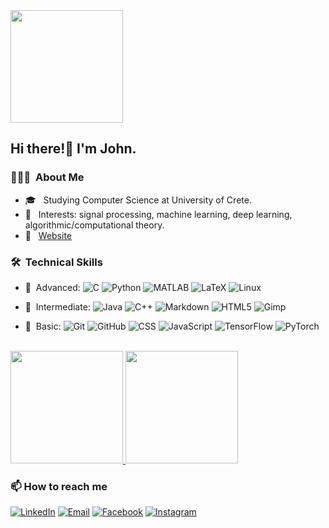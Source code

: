 <img src="https://user-images.githubusercontent.com/70910393/148864194-b174c8c7-4af4-40d6-909b-44f6452043a3.png" width="180" >

<h2> Hi there!👋 I'm John.</h2>

<h3> 👨🏻‍💻 &nbsp;About Me </h3>

- 🎓 &nbsp; Studying Computer Science at University of Crete.
- 📌 &nbsp; Interests: signal processing, machine learning, deep learning, algorithmic/computational theory.
- 🔗 &nbsp; <a href="https://johnnykaz.github.io" target="_blank">Website</a>

<h3> 🛠 &nbsp;Technical Skills</h3>

- 🔵 &nbsp;Advanced:
   ![C](https://img.shields.io/badge/-C-333333?style=flat&logo=c)
   ![Python](https://img.shields.io/badge/-Python-333333?style=flat&logo=python)
   ![MATLAB](https://img.shields.io/badge/-Matlab-333333?style=flat&logo=matlab)
   ![LaTeX](https://img.shields.io/badge/-LaTeX-333333?style=flat&logo=latex)
   ![Linux](https://img.shields.io/badge/-Linux-333333?style=flat&logo=linux)
   
- 🔷 &nbsp;Intermediate:
    ![Java](https://img.shields.io/badge/-Java-333333?style=flat&logo=Java&logoColor=007396)
    ![C++](https://img.shields.io/badge/-C++-333333?style=flat&logo=C%2B%2B&logoColor=00599C)
    ![Markdown](https://img.shields.io/badge/-Markdown-333333?style=flat&logo=markdown)
    ![HTML5](https://img.shields.io/badge/-HTML-333333?style=flat&logo=HTML5)
    ![Gimp](https://img.shields.io/badge/-Gimp-333333?style=flat&logo=gimp)
        
- 🔹 &nbsp;Basic:
    ![Git](https://img.shields.io/badge/-Git-333333?style=flat&logo=git)
    ![GitHub](https://img.shields.io/badge/-GitHub-333333?style=flat&logo=github)
    ![CSS](https://img.shields.io/badge/-CSS-333333?style=flat&logo=CSS3&logoColor=1572B6)
    ![JavaScript](https://img.shields.io/badge/-JavaScript-333333?style=flat&logo=javascript)
    ![TensorFlow](https://img.shields.io/badge/-TensorFlow-333333?style=flat&logo=tensorflow)
    ![PyTorch](https://img.shields.io/badge/-PyTorch-333333?style=flat&logo=pytorch)
   
<br/>

<a href="https://github.com/JohnnyKaz">
  <img height="180em" src="https://github-readme-stats.vercel.app/api?username=JohnnyKaz&theme=tokyonight&show_icons=true" />
  <img height="180em" src="https://github-readme-stats.vercel.app/api/top-langs/?username=JohnnyKaz&theme=tokyonight" />
</a>

<br/>

<h3> 📫 How to reach me</h3>

<p>
<a href="https://www.linkedin.com/in/johnny-kaz/"><img alt="LinkedIn" src="https://img.shields.io/badge/LinkedIn-Ioannis%20Kaziales-blue?style=flat&logo=linkedin"></a>
<a href="mailto:johnnykaziales@gmail.com"><img alt="Email" src="https://img.shields.io/badge/Email-johnnykaziales@gmail.com-blue?style=flat&logo=gmail"></a>
<a href="https://www.facebook.com/kazjohnny"><img alt="Facebook" src="https://img.shields.io/badge/Facebook-Ioannis%20Kaziales-blue?style=flate&logo=facebook"></a>
<a href="https://www.instagram.com/kazjohnny/"><img alt="Instagram" src="https://img.shields.io/badge/Instagram-kazjohnny-blue?style=flate&logo=instagram"></a>
</p>


<!-- [![HitCount](http://hits.dwyl.com/JohnnyKaz/{project}.svg?style=flat)](http://hits.dwyl.com/JohnnyKaz/{project}) -->


